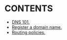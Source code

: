 # CONTENTS

- [DNS 101.](https://github.com/Nouvellie/amazon-1st/blob/amazon/course/04.route53/dns-101.md)
- [Register a domain name.](https://github.com/Nouvellie/amazon-1st/blob/amazon/course/04.route53/register-a-domain-name.md)
- [Routing policies.](https://github.com/Nouvellie/amazon-1st/blob/amazon/course/04.route53/routing-policies.md)